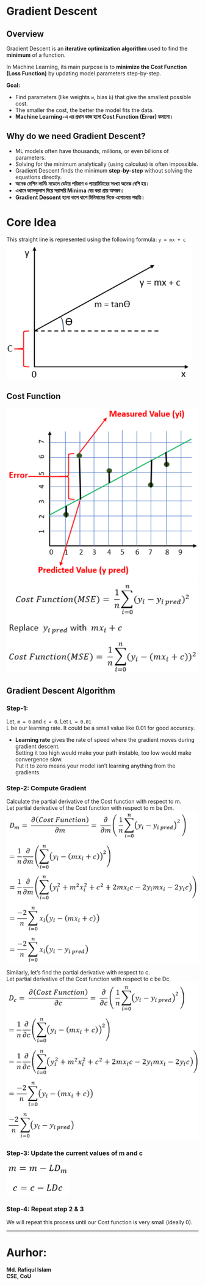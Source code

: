 # Gradient Descent

## Overview
Gradient Descent is an **iterative optimization algorithm** used to find the **minimum** of a function.  

In Machine Learning, its main purpose is to **minimize the Cost Function (Loss Function)** by updating model parameters step-by-step.

**Goal:**  
- Find parameters (like weights `w`, bias `b`) that give the smallest possible cost.   
- The smaller the cost, the better the model fits the data.
- **Machine Learning-এ এর প্রধান কাজ হলো Cost Function (Error) কমানো।**

## Why do we need Gradient Descent?
- ML models often have thousands, millions, or even billions of parameters.
- Solving for the minimum analytically (using calculus) is often impossible.
- Gradient Descent finds the minimum **step-by-step** without solving the equations directly.
- **অনেক মেশিন লার্নিং মডেলে ডেটার পরিমাণ ও প্যারামিটারের সংখ্যা অনেক বেশি হয়।**
- **এখানে ক্যালকুলাস দিয়ে সরাসরি Minima বের করা প্রায় অসম্ভব।**
- **Gradient Descent হলো ধাপে ধাপে মিনিমামের দিকে এগোনোর পদ্ধতি।**

# Core Idea
This straight line is represented using the following formula:            `y = mx + c`          
![Alt text](https://github.com/Rafiqul-Islam12/Machine-Learning-Algorithm/blob/main/Gradient%20Descent/images/image01.png)

## **Cost Function**   
![Alt text](https://github.com/Rafiqul-Islam12/Machine-Learning-Algorithm/blob/main/Gradient%20Descent/images/img02.png)
![Alt text](https://github.com/Rafiqul-Islam12/Machine-Learning-Algorithm/blob/main/Gradient%20Descent/images/img03.png)

## Gradient Descent Algorithm
### **Step-1:**   
 Let, `m = 0` and `c = 0`. Let `L = 0.01`       
 L be our learning rate. It could be a small value like 0.01 for good accuracy.

- **Learning rate** gives the rate of speed where the gradient moves during gradient descent.          
  Setting it too high would make your path instable, too low would make convergence slow.      
  Put it to zero means your model isn’t learning anything from the gradients.

### **Step-2: Compute Gradient**       
Calculate the partial derivative of the Cost function with respect to m.        
Let partial derivative of the Cost function with respect to m be Dm.            
![Alt text](https://github.com/Rafiqul-Islam12/Machine-Learning-Algorithm/blob/main/Gradient%20Descent/images/img04.png)

Similarly, let’s find the partial derivative with respect to c.         
Let partial derivative of the Cost function with respect to c be Dc.             
![Alt text](https://github.com/Rafiqul-Islam12/Machine-Learning-Algorithm/blob/main/Gradient%20Descent/images/img05.png)         

### **Step-3: Update the current values of m and c**            
![Alt text](https://github.com/Rafiqul-Islam12/Machine-Learning-Algorithm/blob/main/Gradient%20Descent/images/img06.png)          
 
### **Step-4: Repeat step 2 & 3**             
We will repeat this process until our Cost function is very small (ideally 0).

---
# Aurhor:
**Md. Rafiqul Islam**      
**CSE, CoU**
